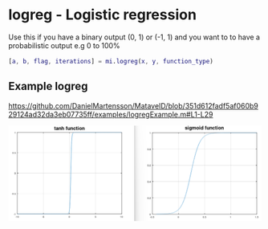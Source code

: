 # logreg - Logistic regression
Use this if you have a binary output (0, 1) or (-1, 1) and you want to to have a probabilistic output e.g 0 to 100%

```matlab
[a, b, flag, iterations] = mi.logreg(x, y, function_type)
```

## Example logreg
https://github.com/DanielMartensson/MataveID/blob/351d612fadf5af060b929124ad32da3eb07735ff/examples/logregExample.m#L1-L29

![Logreg Result](../pictures/Logreg_Result.png)
